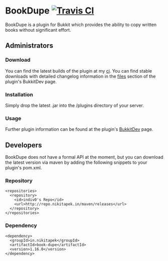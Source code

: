# BookDupe [![Travis CI](https://secure.travis-ci.org/Indiv0/book-dupe.png)](http://travis-ci.org/#!/Indiv0/book-dupe)

BookDupe is a plugin for Bukkit which provides the ability to copy written books without significant effort.

## Administrators

### Download

You can find the latest builds of the plugin at my [ci](http://ci.nikitapek.in/job/book-dupe/).
You can find stable downloads with detailed changelog information in the [files](http://dev.bukkit.org/bukkit-plugins/bookdupe/files/) section of the plugin's BukkitDev page.

### Installation

Simply drop the latest .jar into the /plugins directory of your server.

### Usage

Further plugin information can be found at the plugin's [BukkitDev](http://dev.bukkit.org/bukkit-plugins/bookdupe/) page.

## Developers

BookDupe does not have a formal API at the moment, but you can download the latest version via maven by adding the following snippets to your plugin's pom.xml.

### Repository

    <repositories>
      <repository>
        <id>indiv0's Repo</id>
        <url>http://repo.nikitapek.in/maven/releases</url>
      </repository>
    </repositories>

### Dependency

    <dependency>
      <groupId>in.nikitapek</groupId>
      <artifactId>book-dupe</artifactId>
      <version>1.16.0</version>
    </dependency>
